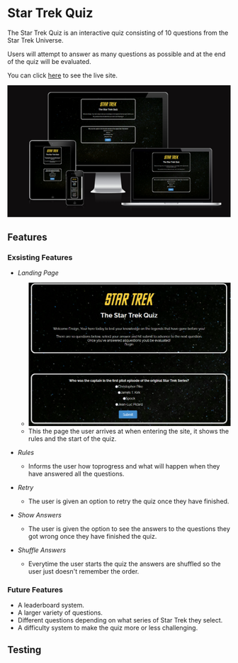 # Star Trek Quiz

The Star Trek Quiz is an interactive quiz consisting of 10 questions from the Star Trek Universe.

Users will attempt to answer as many questions as possible and at the end of the quiz will be evaluated.

You can click [here](https://d-claffey-code-institute.github.io/PP2--Star-Trek-Quiz-2/) to see the live site.

![Responsive Mockup](assets/images/am_i_responsive.png)

## Features

### Exsisting Features

- _Landing Page_
  - ![Landing Page](assets/images/landing_page.png)
  - This the page the user arrives at when entering the site, it shows the rules and the start of the quiz.

- _Rules_ 
  - Informs the user how toprogress and what will happen when they have answered all the questions.

- _Retry_
  - The user is given an option to retry the quiz once they have finished.

- _Show Answers_
  - The user is given the option to see the answers to the questions they got wrong once they have finished the quiz.

- _Shuffle Answers_
  - Everytime the user starts the quiz the answers are shuffled so the user just doesn't remember the order.

### Future Features

- A leaderboard system.
- A larger variety of questions.
- Different questions depending on what series of Star Trek they select.
- A difficulty system to make the quiz more or less challenging.

## Testing


